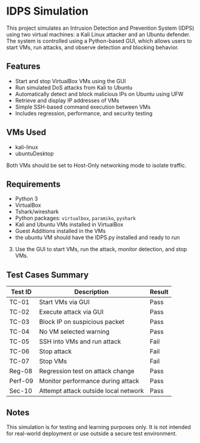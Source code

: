 # IDPS Simulation

This project simulates an Intrusion Detection and Prevention System (IDPS) using two virtual machines: a Kali Linux attacker and an Ubuntu defender. The system is controlled using a Python-based GUI, which allows users to start VMs, run attacks, and observe detection and blocking behavior.

## Features

- Start and stop VirtualBox VMs using the GUI
- Run simulated DoS attacks from Kali to Ubuntu
- Automatically detect and block malicious IPs on Ubuntu using UFW
- Retrieve and display IP addresses of VMs
- Simple SSH-based command execution between VMs
- Includes regression, performance, and security testing

## VMs Used

- kali-linux
- ubuntuDesktop

Both VMs should be set to Host-Only networking mode to isolate traffic.

## Requirements

- Python 3
- VirtualBox
- Tshark/wireshark
- Python packages: `virtualbox`, `paramiko`, `pyshark`
- Kali and Ubuntu VMs installed in VirtualBox
- Guest Additions installed in the VMs
- the ubuntu VM should have the IDPS.py installed and ready to run


3. Use the GUI to start VMs, run the attack, monitor detection, and stop VMs.

## Test Cases Summary

| Test ID   | Description                          | Result |
|-----------|--------------------------------------|--------|
| TC-01     | Start VMs via GUI                    | Pass   |
| TC-02     | Execute attack via GUI               | Pass   |
| TC-03     | Block IP on suspicious packet        | Pass   |
| TC-04     | No VM selected warning               | Pass   |
| TC-05     | SSH into VMs and run attack          | Fail   |
| TC-06     | Stop attack                          | Fail   |
| TC-07     | Stop VMs                             | Fail   |
| Reg-08    | Regression test on attack change     | Pass   |
| Perf-09   | Monitor performance during attack    | Pass   |
| Sec-10    | Attempt attack outside local network | Pass   |

## Notes

This simulation is for testing and learning purposes only. It is not intended for real-world deployment or use outside a secure test environment.


